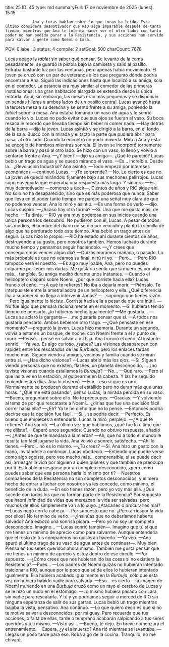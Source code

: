 title:          25
ID:             45
type:           md
summaryFull:    17 de noviembre de 2025 (lunes). 15:15
                
                Ana y Lucas hablan sobre lo que Lucas ha leído. Este último considera desmotivador que RIO siga imparable después de tanto tiempo, mientras que Ana le intenta hacer ver el otro lado: con tanto poder no han podido parar a la Resistencia, y sus acciones han servido para salvar a gente como Noemí o Lara.
POV:            0
label:          3
status:         4
compile:        2
setGoal:        500
charCount:      7678


Lucas apagó la *tablet* sin saber qué pensar. Se levantó de la cama pesadamente, se guardó la pistola bajo la camiseta y salió al pasillo.
Entraba bastante luz por las ventanas, pero apenas había movimiento. El joven se cruzó con un par de veteranos a los que preguntó dónde podría encontrar a Ana. Siguió las indicaciones hasta que localizó a su amiga, sola en el comedor.
La estancia era muy similar al comedor de las primeras instalaciones: una gran habitación alargada se extendía desde la única entrada. Aquí, sin embargo, las mesas eran más pequeñas y se disponían en sendas hileras a ambos lados de un pasillo central.
Lucas avanzó hasta la tercera mesa a su derecha y se sentó frente a su amiga, poniendo la *tablet* sobre la mesa. Ana estaba tomando un vaso de agua y le sonrió cuando lo vio. Lucas no pudo evitar que sus ojos se fueran al vaso. Su boca resaca le recordó que llevaba tiempo sin beber ni comer nada.
—Hay detrás de la barra —dijo la joven.
Lucas asintió y se dirigió a la barra, en el fondo de la sala. Buscó con la mirada y el tacto la parte que pudiera abrir para pasar al otro lado. Cuando la encontró no pudo moverla. Miró a Ana y esta se encogió de hombros mientras sonreía.
El joven se incorporó torpemente sobre la barra y pasó al otro lado. Se hizo con un vaso, lo llenó y volvió a sentarse frente a Ana.
—¿Y bien? —dijo su amiga—. ¿Qué te pareció?
Lucas bebió un trago de agua y se quedó mirando el vaso.
—Es... increíble. Desde la... ¿Revolución Industrial?
Ana asintió.
—Todo empezó por intereses económicos —continuó Lucas.
—¿Te sorprende?
—No. Lo cierto es que no.
La joven se quedó mirándolo fijamente bajo sus mechones pelirrojos. Lucas supo enseguida que esperaba una respuesta más larga. Y sincera.
—Es muy desmotivador —comenzó a decir—. Cientos de años y RIO sigue ahí. No solo no ha desaparecido, sino que es más poderosa que nunca. Saber que lleva en el poder tanto tiempo me parece una señal muy clara de que no podemos vencer.
Ana lo miró y asintió.
—Es una forma de verlo —dijo.
Lucas suspiró.
—¿Acaso hay otra forma?
—Sí. Una que me gusta más, de hecho.
—Tu dirás.
—RIO ya era muy poderosa en sus inicios cuando una única persona los descubrió. No pudieron con él, Lucas. A pesar de todos sus medios, el hombre del diario no se dio por vencido y plantó la semilla de algo que ha perdurado todo este tiempo.
Ana bebió un trago antes de seguir. Lucas hizo lo propio.
—RIO ha estado ahí durante cientos de años, destruyendo a su gusto, pero nosotros también. Hemos luchado durante mucho tiempo y pensamos seguir haciéndolo.
—¿Y crees que conseguiremos vencer algún día?
—Quizás muramos mañana, o pasado. Lo más probable es que no veamos su final, ni tú ni yo.
—Pero...
—Pero RIO tampoco verá el nuestro.
—Es algo muy loable, Ana, pero no puedes culparme por tener mis dudas. Me gustaría sentir que si muero es por algo más... tangible.
Su amiga meditó durante unos instantes.
—Cuando el helicóptero disparó sobre Noemí, ¿por qué corriste hacia ella?
Lucas frunció el ceño.
—¿A qué te refieres? No iba a dejarla morir.
—Piénsalo. Te interpusiste entre la ametralladora de un helicóptero y ella. ¿Qué diferencia iba a suponer si no llega a intervenir Jonás?
—...supongo que tienes razón.
—Pero igualmente lo hiciste. Corriste hacia ella a pesar de que era inútil.
—No fue algo que pensara racionalmente en el momento.
—Si hubieras tenido tiempo de pensarlo, ¿lo hubieras hecho igualmente?
—Me gustaría... —Lucas se aclaró la garganta— ...me gustaría pensar que sí.
—A todos nos gustaría pensarlo.
Ambos bebieron otro trago.
—¿Qué pensaste en ese momento? —preguntó la joven.
Lucas hizo memoria. Durante un segundo, volvía a estar en un bosque, de noche, con Noemí frente a él a punto de morir.
—Pensé... pensé en salvar a mi hija.
Ana frunció el ceño. Al instante sonrió.
—Ya veo. Es algo curioso, ¿sabes? Las visiones desaparecen con rapidez entre los rescatados de las *Burbujas*, pero los enlaces tardan mucho más. Siguen viendo a amigos, vecinos y familia cuando se miran entre sí.
—¿Has dicho visiones? —Lucas abrió más los ojos.
—Sí. Siguen viendo personas que no existen, flashes, un planeta desconocido, ... ¿no tuviste visiones cuando estallamos la *Burbuja*?
—No...
—Qué raro.
—Pero sí que las tuve en la estación, al golpearme en la cabeza. Y las he seguido teniendo estos días.
Ana lo observó.
—Eso... eso sí que es raro. Normalmente se producen durante el estallido pero no duran más que unas horas.
"¿Qué me está pasando", pensó Lucas, la mirada perdida en su vaso.
—Bueno, preguntaré sobre ello. No te preocupes.
—Gracias.
—Y volviendo al tema de por qué rescataste a Noemí... ¿dirías que fue una decisión fácil correr hacia ella?
—¿Eh? Ya te he dicho que no lo pensé.
—Entonces podría decirse que la decisión fue fácil.
—Sí... se podría decir.
—Perfecto. Es bueno que empieces a entenderlo.
Lucas la miró, perplejo.
—¿A qué te refieres?
Ana sonrió.
—La última vez que hablamos, ¿qué fue lo último que me dijiste? —Esperó unos segundos. Cuando no obtuvo respuesta, añadió—: ¿Antes de que te mandara a la mierda?
—Ah, que no a todo el mundo le resulta tan fácil jugarse la vida.
Ana volvió a sonreír, satisfecha.
—Ahí lo tienes.
—Pero... no es lo mismo.
—¿Tú crees?
—Sí.
Ana hizo un gesto con la mano, invitándole a continuar. Lucas obedeció.
—Entiendo que puede verse como algo egoísta, pero veo mucho más... comprensible, si se puede decir así, arriesgar la vida por alguien a quien quieres y que también se preocupa por ti. Es loable arriesgarse por un completo desconocido, ¿pero cómo puedes saber que esa persona haría lo mismo por ti?
—Nuestros compañeros de la Resistencia no son completos desconocidos, y el mero hecho de entrar a luchar con nosotros ya les concede, como mínimo, el beneficio de la duda.
—En eso tienes razón, pero yo voy más allá. ¿Qué sucede con todos los que no forman parte de la Resistencia? Por supuesto que habrá infinidad de vidas que merezcan la vida ser salvadas, pero muchos de ellos simplemente van a lo suyo. ¿Atacarles o procurarles mal? —Lucas negó con la cabeza—. Por supuesto que no. ¿Pero arriesgar la vida por ellos? No termino de verlo.
—¿Insinúas que no deberíamos haberte salvado?
Ana esbozó una sonrisa pícara. 
—Pero yo no soy un completo desconocido. Imagino... —Lucas sonrió también—. Imagino que tú sí que me tienes un mínimo de aprecio como para salvarme. Aunque entendería que el resto de tus compañeros no quisieran hacerlo.
—Ya veo. —Ana apuró el último trago de su vaso de agua antes de continuar—. Muy bien. Piensa en tus seres queridos ahora mismo. También me gusta pensar que me tienes un mínimo de aprecio y estoy dentro de ese círculo.
—Por supuesto.
—¿Cómo crees que nos hubieran ido las cosas si no existiera la Resistencia?
—Pues...
—Los padres de Noemí quizás no hubieran intentado traicionar a RIO, aunque por lo poco que sé de ellos lo hubieran intentado igualmente. Ella hubiera acabado igualmente en la *Burbuja*, sólo que esta vez no hubiera habido nadie para salvarla.
—Eso... es cierto —la imagen de Noemí muriendo en una *Burbuja* cruzó como un rayo el cerebro de Lucas y se le hizo un nudo en el estómago.
—Lo mismo hubiera pasado con Lara, sin nadie para rescatarla. Y tú y yo podríamos seguir a merced de RIO sin ninguna esperanza de salir de sus garras.
Lucas bebió un trago mientras bajaba la vista, pensativo. Ana continuó.
—Lo que quiero decir es que si no te motiva salvar a desconocidos, por mí guay. Pero recuerda que tus acciones, o falta de ellas, tarde o temprano acabarán salpicando a tus seres queridos y a ti mismo.
—Visto así...
—Bueno, te dejo. En breve comenzará el entrenamiento.
—Espera, ¿y el almuerzo?
Ana rió mientras se levantaba.
—Llegas un poco tarde para eso. Roba algo de la cocina. Tranquilo, no me chivaré.